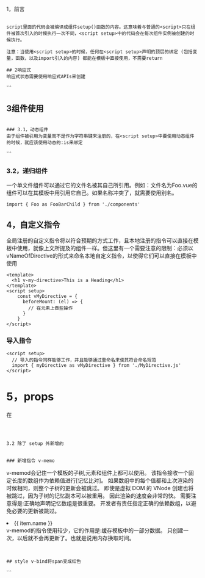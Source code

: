 1，前言
<script setup>是在单文件组件中使用Composition API的编译时语法糖。相比于普通的<script>语法，它具有更多优势

更少的样板内容，更简洁的代码
能够使用纯 Typescript 声明 props 和抛出事件
更好的运行时性能 (其模板会被编译成与其同一作用域的渲染函数，没有任何的中间代理)

## 2，基本语法

```
<template>
  <p>{{ name }}</p>
</template>
<script setup lang="ts">
    let name = '小明'
</script>

```

script里面的代码会被编译成组件setup()函数的内容。这意味着与普通的<script>只在组件被首次引入的时候执行一次不同，<script setup>中的代码会在每次组件实例被创建的时候执行。

注意：当使用<script setup>的时候，任何在<script setup>声明的顶层的绑定 (包括变量，函数，以及import引入的内容) 都能在模板中直接使用，不需要return

## 2响应式
响应式状态需要使用响应式APIs来创建
```
<template>
  <p>{{ name }}</p>
  <p>{{ data.title }}</p>
</template>
<script setup lang="ts">
  import { ref, reactive } from 'vue'
  let name = ref('小明')
  let data = reactive({
    title: '标题'
  })
</script>
```

## 3组件使用
<script setup>范围里的值也能被直接作为自定义组件的标签名使用，不需要写在conmonent对象里
```
<template>
  <MyComponent />
</template>
<script setup>
    import MyComponent from './MyComponent.vue'
</script>
```

### 3.1，动态组件
由于组件被引用为变量而不是作为字符串键来注册的，在<script setup>中要使用动态组件的时候，就应该使用动态的:is来绑定

```
<template>
  <component :is="Foo" />
  <component :is="someCondition ? Foo : Bar" />
</template>
<script setup>
    import Foo from './Foo.vue'
    import Bar from './Bar.vue'
</script>
```

### 3.2，递归组件
一个单文件组件可以通过它的文件名被其自己所引用。例如：文件名为Foo.vue的组件可以在其模板中用<Foo/>引用它自己。如果名称冲突了，就需要使用别名。
```
import { Foo as FooBarChild } from './components'
```

## 4，自定义指令
全局注册的自定义指令将以符合预期的方式工作，且本地注册的指令可以直接在模板中使用，就像上文所提及的组件一样。但这里有一个需要注意的限制：必须以 vNameOfDirective的形式来命名本地自定义指令，以使得它们可以直接在模板中使用

```
<template>
  <h1 v-my-directive>This is a Heading</h1>
</template>
<script setup>
    const vMyDirective = {
      beforeMount: (el) => {
        // 在元素上做些操作
      }
    }
</script>
```
### 导入指令
```
<script setup>
  // 导入的指令同样能够工作，并且能够通过重命名来使其符合命名规范
  import { myDirective as vMyDirective } from './MyDirective.js'
</script>
```

# 5，props
在<script setup>中必须使用defineProps来声明props，它具备完整的类型推断并且在<script setup>中是直接可用的
```
<script setup>
    const props = defineProps({
      foo: String
    })
</script>
```

defineProps 用来接收父组件传来的 props ; defineEmits 用来声明触发的事件。

```
//父组件

<template>
  <my-son foo="🚀🚀🚀🚀🚀🚀" @change="childClick" />
</template>

<script lang="ts" setup>
import MySon from "./MySon.vue";

let childClick = (e: any):void => {
  console.log(e);  //🚀🚀🚀🚀🚀🚀
};
</script>


//子组件

<template>
  <span @click="sonClick">信息:{{ props.foo }}</span>
</template>

<script lang="ts" setup>
import { defineEmits, defineProps} from "vue";

const emit = defineEmits(["change"]);     // 声明触发事件 change
const props = defineProps({
    foo:{
        type:String,
        default:'qd'
    },
    time:{
        type:String,
        default:'0分钟'
    },
});   // 获取props
console.log(props)

const sonClick = () =>{
    emit('change' , props.foo)
}
</script>


```

### 5.1，TypeScript支持
```
const props = defineProps<{
  foo: string
  bar?: number
}>()
默认值
interface Props {
  msg?: string
  labels?: string[]
}
const props = withDefaults(defineProps<Props>(), {
  msg: 'hello',
  labels: () => ['one', 'two']
})
```

## 6，emit
在<script setup>中必须使用defineEmits来声明emits，它具备完整的类型推断并且在<script setup>中是直接可用的


子组件
```

<template>
    <div>
        <h2> 你好-我是子组件</h2>
        <button @click="hander1Click">新增</button>
        <button @click="hander2Click">删除</button>
    </div>
</template>
 
<script lang="ts" setup>
 import {defineEmits} from 'vue'
//  使用defineEmits创建名称，接受一个数组
let emit=defineEmits(['myAdd','myDel'])
let hander1Click=():void=>{
    emit('myAdd','新增的数据')
}
 
let hander2Click=():void=>{
    emit('myDel','删除的数据')
}
</script>
```



父组件
```
<template>
  <div class="home">
    <test-com @myAdd="myAddHander" @myDel='myDelHander'></test-com>
  </div>
</template>
<script lang="ts" setup>
import TestCom from "../components/TestCom.vue"
let myAddHander=(mess):void=>{
  console.log('新增==>',mess);
}
 
let myDelHander=(mess):void=>{
  console.log('删除==>', mess);
}
</script>
```



### 6.1，TypeScript支持
```
const emit = defineEmits<{
  (e: 'change', id: number): void
  (e: 'update', value: string): void
}>()
```

## 7，defineExpose暴露
如果在父组件中通过ref='xxx’的方法来获取子组件实例，
子组件使用了script setup语法糖,
则子组件的数据需要用defineExpose 的方式导出，否则不会暴露属性。
```
//父组件

<template>
  <Daughter ref="daughter" />
</template>

<script lang="ts" setup>
import { ref } from "vue";
import Daughter from "./Daughter.vue";

const daughter = ref(null)
console.log('~daughter',daughter)
console.log('~daughter',daughter.value.msg)
console.log('~daughter',daughter.value.info)
</script>


//子组件

<template>
  <div>{{ msg }}</div>
</template>

<script lang="ts" setup>
import { ref ,defineExpose} from "vue";
const msg = ref('beautify')
let info=reactive({
    like:'喜欢李诗晴',
    age:27
})
defineExpose({
    msg,
    info
})
</script>


```

## 8，useSlots 和 useAttrs
在模板中通过$slots和$attrs来访问它们
```
<script setup>
    import { useSlots, useAttrs } from 'vue'
    const slots = useSlots()
    const attrs = useAttrs()
</script>
```


## 9，与普通的script一起使用
<script setup>可以和普通的<script>一起使用。普通的<script>在有这些需要的情况下或许会被使用到。

无法在<script setup>声明的选项，例如inheritAttrs或通过插件启用的自定义的选
声明命名导出
运行副作用或者创建只需要执行一次的对象
```
<script>
    // 普通 <script>, 在模块范围下执行(只执行一次)
    runSideEffectOnce()
    // 声明额外的选项
    export default {
      inheritAttrs: false,
      customOptions: {}
    }
</script>
<script setup>
    // 在 setup() 作用域中执行 (对每个实例皆如此)
</script>
```



3.2 除了 setup 外新增的


### 新增指令 v-memo
```
v-memod会记住一个模板的子树,元素和组件上都可以使用。
该指令接收一个固定长度的数组作为依赖值进行[记忆比对]。
如果数组中的每个值都和上次渲染的时候相同，则整个子树的更新会被跳过。
即使是虚拟 DOM 的 VNode 创建也将被跳过，因为子树的记忆副本可以被重用。
因此渲染的速度会非常的快。
需要注意得是:正确地声明记忆数组是很重要。
开发者有责任指定正确的依赖数组，以避免必要的更新被跳过。
<li v-for="item in listArr"  :key="item.id"  v-memo="['valueA'，'valueB']">
    {{ item.name   }}
</li>
v-memod的指令使用较少，它的作用是:缓存模板中的一部分数据。
只创建一次，以后就不会再更新了。也就是说用内存换取时间。

```


## style v-bind将span变成红色
```
<template>
  <span> 有开始循环了-开端 </span>  
</template>
<script setup>
  import { reactive } from 'vue'
  const state = reactive({
    color: 'red'
  })
</script>
<style scoped>
  span {
    /* 使用v-bind绑定state中的变量 */
    color: v-bind('state.color');
  }  
</style>
```
